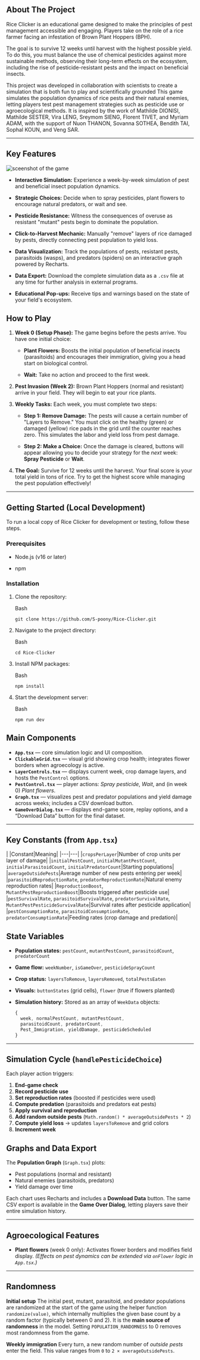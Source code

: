 ## About The Project

Rice Clicker is an educational game designed to make the principles of pest management accessible and engaging. Players take on the role of a rice farmer facing an infestation of Brown Plant Hoppers (BPH).

The goal is to survive 12 weeks until harvest with the highest possible yield. To do this, you must balance the use of chemical pesticides against more sustainable methods, observing their long-term effects on the ecosystem, including the rise of pesticide-resistant pests and the impact on beneficial insects.

This project was developed in collaboration with scientists to create a simulation that is both fun to play and scientifically grounded
This game simulates the population dynamics of rice pests and their natural enemies, letting players test pest management strategies such as pesticide use or agroecological methods. It is inspired by the work of Mathilde DIONISI, Mathilde SESTER, Vira LENG, Sreymom SIENG, Florent TIVET, and Myriam ADAM, with the support of Nuon THANON, Sovanna SOTHEA, Bendith TAI, Sophal KOUN, and Veng SAR.

---
## Key Features

![sceenshot of the game](img/RiceClicker_2025-10-15.png)

- **Interactive Simulation:** Experience a week-by-week simulation of pest and beneficial insect population dynamics.
    
- **Strategic Choices:** Decide when to spray pesticides, plant flowers to encourage natural predators, or wait and see.
    
- **Pesticide Resistance:** Witness the consequences of overuse as resistant "mutant" pests begin to dominate the population.
    
- **Click-to-Harvest Mechanic:** Manually "remove" layers of rice damaged by pests, directly connecting pest population to yield loss.
    
- **Data Visualization:** Track the populations of pests, resistant pests, parasitoids (wasps), and predators (spiders) on an interactive graph powered by Recharts.
    
- **Data Export:** Download the complete simulation data as a `.csv` file at any time for further analysis in external programs.
    
- **Educational Pop-ups:** Receive tips and warnings based on the state of your field's ecosystem.

## How to Play

1. **Week 0 (Setup Phase):** The game begins before the pests arrive. You have one initial choice:
    
    - **Plant Flowers:** Boosts the initial population of beneficial insects (parasitoids) and encourages their immigration, giving you a head start on biological control.
        
    - **Wait:** Take no action and proceed to the first week.
        
2. **Pest Invasion (Week 2):** Brown Plant Hoppers (normal and resistant) arrive in your field. They will begin to eat your rice plants.
    
3. **Weekly Tasks:** Each week, you must complete two steps:
    
    - **Step 1: Remove Damage:** The pests will cause a certain number of "Layers to Remove." You must click on the healthy (green) or damaged (yellow) rice pads in the grid until the counter reaches zero. This simulates the labor and yield loss from pest damage.
        
    - **Step 2: Make a Choice:** Once the damage is cleared, buttons will appear allowing you to decide your strategy for the _next_ week: **Spray Pesticide** or **Wait**.
        
4. **The Goal:** Survive for 12 weeks until the harvest. Your final score is your total yield in tons of rice. Try to get the highest score while managing the pest population effectively!
    

---
## Getting Started (Local Development)

To run a local copy of Rice Clicker for development or testing, follow these steps.

### Prerequisites

- Node.js (v16 or later)
    
- npm
 

### Installation

1. Clone the repository:
    
    Bash
    
    ```
    git clone https://github.com/S-poony/Rice-Clicker.git
    ```
    
2. Navigate to the project directory:
    
    Bash
    
    ```
    cd Rice-Clicker
    ```
    
3. Install NPM packages:
    
    Bash
    
    ```
    npm install
    ```
    
4. Start the development server:
    
    Bash
    
    ```
    npm run dev
    ```


## Main Components

* **`App.tsx`** — core simulation logic and UI composition.
* **`ClickableGrid.tsx`** — visual grid showing crop health; integrates flower borders when agroecology is active.
* **`LayerControls.tsx`** — displays current week, crop damage layers, and hosts the `PestControl` options.
* **`PestControl.tsx`** — player actions: *Spray pesticide*, *Wait*, and (in week 0) *Plant flowers*.
* **`Graph.tsx`** — visualizes pest and predator populations and yield damage across weeks; includes a CSV download button.
* **`GameOverDialog.tsx`** — displays end-game score, replay options, and a “Download Data” button for the final dataset.

---

## Key Constants (from `App.tsx`)

| 
|Constant|Meaning|
|---|---|
|`cropsPerLayer`|Number of crop units per layer of damage|
|`initialPestCount`, `initialMutantPestCount`, `initialParasitoidCount`, `initialPredatorCount`|Starting populations|
|`averageOutsidePests`|Average number of new pests entering per week|
|`parasitoidReproductionRate`, `predatorReproductionRate`|Natural enemy reproduction rates|
|`ReproductionBoost`, `MutantPestReproductionBoost`|Boosts triggered after pesticide use|
|`pestSurvivalRate`, `parasitoidSurvivalRate`, `predatorSurvivalRate`, `MutantPestPesticideSurvivalRate`|Survival rates after pesticide application|
|`pestConsumptionRate`, `parasitoidConsumptionRate`, `predatorConsumptionRate`|Feeding rates (crop damage and predation)|

## State Variables

* **Population states:**
  `pestCount`, `mutantPestCount`, `parasitoidCount`, `predatorCount`
* **Game flow:**
  `weekNumber`, `isGameOver`, `pesticideSprayCount`
* **Crop status:**
  `layersToRemove`, `layersRemoved`, `totalPestsEaten`
* **Visuals:**
  `buttonStates` (grid cells), `flower` (true if flowers planted)
* **Simulation history:**
  Stored as an array of `WeekData` objects:

  ```ts
  {
    week, normalPestCount, mutantPestCount,
    parasitoidCount, predatorCount,
    Pest_Immigration, yieldDamage, pesticideScheduled
  }
  ```

---

## Simulation Cycle (`handlePesticideChoice`)

Each player action triggers:

1. **End-game check**
2. **Record pesticide use** 
3. **Set reproduction rates** (boosted if pesticides were used)
4. **Compute predation** (parasitoids and predators eat pests)
5. **Apply survival and reproduction**
6. **Add random outside pests**
   (`Math.random() * averageOutsidePests * 2`)
7. **Compute yield loss** → updates `layersToRemove` and grid colors
8. **Increment week**


## Graphs and Data Export

The **Population Graph** (`Graph.tsx`) plots:

* Pest populations (normal and resistant)
* Natural enemies (parasitoids, predators)
* Yield damage over time

Each chart uses Recharts and includes a **Download Data** button.
The same CSV export is available in the **Game Over Dialog**, letting players save their entire simulation history.

---

## Agroecological Features

* **Plant flowers** (week 0 only): Activates flower borders and modifies field display.
  *(Effects on pest dynamics can be extended via `onFlower` logic in `App.tsx`.)*

---

## Randomness

**Initial setup**
The initial pest, mutant, parasitoid, and predator populations are randomized at the start of the game using the helper function `randomize(value)`, which internally multiplies the given base count by a random factor (typically between 0 and 2). It is the **main source of randomness** in the model. Setting `POPULATION_RANDOMNESS` to 0 removes most randomness from the game.

**Weekly immigration**
Every turn, a new random number of _outside pests_ enter the field. This value ranges from `0` to `2 × averageOutsidePests`.
